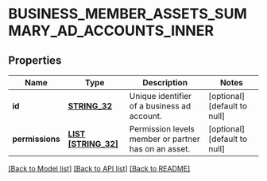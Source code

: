 # BUSINESS_MEMBER_ASSETS_SUMMARY_AD_ACCOUNTS_INNER

## Properties
Name | Type | Description | Notes
------------ | ------------- | ------------- | -------------
**id** | [**STRING_32**](STRING_32.md) | Unique identifier of a business ad account. | [optional] [default to null]
**permissions** | [**LIST [STRING_32]**](STRING_32.md) | Permission levels member or partner has on an asset. | [optional] [default to null]

[[Back to Model list]](../README.md#documentation-for-models) [[Back to API list]](../README.md#documentation-for-api-endpoints) [[Back to README]](../README.md)


